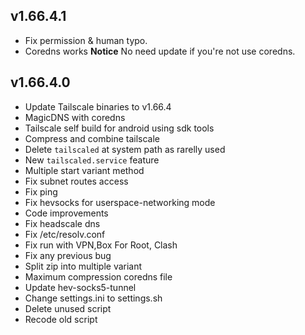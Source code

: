 ## v1.66.4.1
- Fix permission & human typo.
- Coredns works
**Notice**
No need update if you're not use coredns.

## v1.66.4.0
- Update Tailscale binaries to v1.66.4
- MagicDNS with coredns
- Tailscale self build for android using sdk tools
- Compress and combine tailscale
- Delete `tailscaled` at system path as rarelly used
- New `tailscaled.service` feature
- Multiple start variant method
- Fix subnet routes access
- Fix ping
- Fix hevsocks for userspace-networking mode
- Code improvements
- Fix headscale dns
- Fix /etc/resolv.conf
- Fix run with VPN,Box For Root, Clash
- Fix any previous bug
- Split zip into multiple variant
- Maximum compression coredns file
- Update hev-socks5-tunnel
- Change settings.ini to settings.sh
- Delete unused script
- Recode old script
